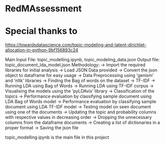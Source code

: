 # RedMAssessment
# Special thanks to 
https://towardsdatascience.com/topic-modeling-and-latent-dirichlet-allocation-in-python-9bf156893c24

Main Input File: topic_modelling.ipynb, topic_modeling_data.json
Output file: topic_document_lda_model.json
Methodology:
-> Import the required libraries for initial analysis
-> Load JSON Data provided
-> Convert the json object to dataframe for easy usage
-> Data Preprocessing using 'genism' and 'nltk' libraries
-> Finding the Bag of words on the dataset
-> TF-IDF
-> Running LDA using Bag of Words 
-> Running LDA using TF-IDF corpus
-> Visualising the models using the 'pyLDAvis' library
-> Classification of the topics
-> Performance evaluation by classifying sample document using LDA Bag of Words model
-> Performance evaluation by classifying sample document using LDA TF-IDF model
-> Testing model on seen document using one of the documents
-> Updating the topic and probability columns with respective values in decreasing order
-> Dropping the unnecessary columns from the dataframe documents
-> Creating a list of dictionaries in a proper format
-> Saving the json file

topic_modelling.ipynb is the main file in this project
